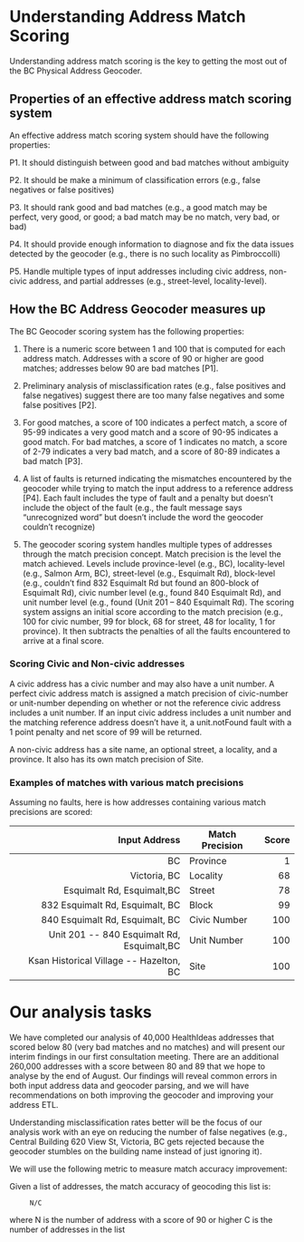 # Understanding Address Match Scoring

Understanding address match scoring is the key to getting the most out of the BC Physical Address Geocoder.
 
## Properties of an effective address match scoring system

An effective address match scoring system should have the following properties:

P1. It should distinguish between good and bad matches without ambiguity

P2. It should be make a minimum of classification errors (e.g., false negatives or false positives)

P3. It should rank good and bad matches (e.g., a good match may be perfect, very good, or good; a bad match may be no match, very bad, or bad)

P4. It should provide enough information  to diagnose and fix the data issues detected by the geocoder (e.g., there is no such locality as Pimbroccolli)

P5. Handle multiple types of input addresses including civic address, non-civic address, and partial addresses (e.g., street-level, locality-level).

## How the BC Address Geocoder measures up

The BC Geocoder scoring system has the following properties:

1.	There is a numeric score between 1 and 100 that is computed for each address match. Addresses with a score of 90 or higher are good matches; addresses below 90 are bad matches [P1].

2.	Preliminary analysis of misclassification rates (e.g., false positives and false negatives) suggest there are too many false negatives and some false positives [P2]. 

3.	For good matches, a score of 100 indicates a perfect match, a score of 95-99 indicates a very good match and a score of 90-95 indicates a good match. For bad matches, a score of 1 indicates no match, a score of 2-79 indicates a very bad match, and a score of 80-89 indicates a bad match [P3].

4.	A list of faults is returned indicating the mismatches encountered by the geocoder while trying to match the input address to a reference address [P4]. Each fault includes the type of fault and a penalty but doesn’t include the object of the fault (e.g., the fault message says “unrecognized word” but doesn’t include the word the geocoder couldn’t recognize)

5.	The geocoder scoring system handles multiple types of addresses through the match precision concept. Match precision is the level the match achieved. Levels include province-level (e.g., BC), locality-level (e.g., Salmon Arm, BC),  street-level (e.g., Esquimalt Rd),  block-level (e.g., couldn’t find 832 Esquimalt Rd but found an 800-block of Esquimalt Rd),  civic number level (e.g., found 840 Esquimalt Rd), and unit number level (e.g., found (Unit 201 – 840 Esquimalt Rd). The scoring system assigns an initial score according to the match precision (e.g., 100 for civic number, 99 for block, 68 for street, 48 for locality, 1 for province). It then subtracts the penalties of all the faults encountered to arrive at a final score.

### Scoring Civic and Non-civic addresses

A civic address has a civic number and may also have a unit number. A perfect civic address match is assigned a match precision of civic-number or unit-number depending on whether or not the reference civic address includes a unit number. If an input civic address includes a unit number and the matching reference address doesn’t have it, a unit.notFound fault with a 1 point penalty and net score of 99 will be returned.

A non-civic address has a site name, an optional street, a locality, and a province. It also has its own match precision of Site.


### Examples of matches with various match precisions

Assuming no faults, here is how addresses containing various match precisions are scored:

Input Address|Match Precision|Score
--------:|-------|------:
BC|Province|1
Victoria, BC|Locality|68
Esquimalt Rd, Esquimalt,BC|Street|78
832 Esquimalt Rd, Esquimalt, BC|Block|99
840 Esquimalt Rd, Esquimalt, BC|Civic Number|100
Unit 201 -- 840 Esquimalt Rd, Esquimalt,BC|Unit Number|100
Ksan Historical Village -- Hazelton, BC|Site|100

              
Our analysis tasks
===============

We have completed our analysis of 40,000 HealthIdeas addresses that scored below 80 (very bad matches and no matches) and will present our interim findings in our first consultation meeting. There are an additional 260,000 addresses with a score between 80 and 89 that we hope to analyse by the end of August. Our findings will reveal common errors in both input address data and geocoder parsing, and we will have recommendations on both improving the geocoder and improving your address ETL.

Understanding misclassification rates better will be the focus of our analysis work with an eye on reducing the number of false negatives (e.g., Central Building 620 View St, Victoria, BC gets rejected because the geocoder stumbles on the building name instead of just ignoring it).

We will use the following metric to measure match accuracy improvement:

Given a list of addresses, the match accuracy of geocoding this list is:

         N/C

where N is the number of address with a score of 90 or higher
             C is the number of addresses in the list

